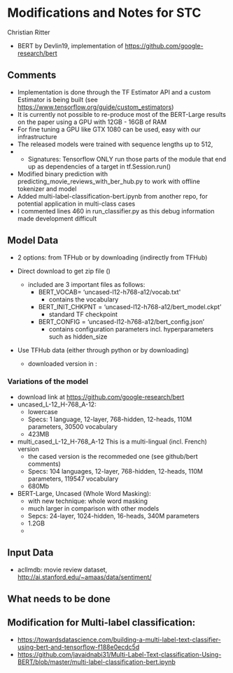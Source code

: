 # Modifications and Notes for STC

Christian Ritter

* BERT by Devlin19, implementation of https://github.com/google-research/bert

## Comments

* Implementation is done through the TF Estimator API and a custom Estimator is being built 
(see https://www.tensorflow.org/guide/custom_estimators)
*  It is currently not possible to re-produce most of the BERT-Large results on the paper 
using a GPU with 12GB - 16GB of RAM
* For fine tuning a GPU like GTX 1080 can be used, easy with our infrastructure 
* The released models were trained with sequence lengths up to 512,
* * Signatures: Tensorflow ONLY run those parts of the module that end up as dependencies of a target in tf.Session.run()
* Modified binary prediction with predicting_movie_reviews_with_ber_hub.py to work with offline tokenizer and model
* Added multi-label-classification-bert.ipynb from another repo, for potential application in multi-class cases
* I commented lines 460 in run_classifier.py as this debug information made development difficult


## Model Data

* 2 options: from TFHub or by downloading (indirectly from TFHub)

* Direct download to get zip file ()
    * included are 3 important files as follows:
        * BERT_VOCAB= ‘uncased-l12-h768-a12/vocab.txt'
            * contains the vocabulary
        * BERT_INIT_CHKPNT = ‘uncased-l12-h768-a12/bert_model.ckpt’
            * standard TF checkpoint
        * BERT_CONFIG = ‘uncased-l12-h768-a12/bert_config.json’
            * contains configuration parameters incl. hyperparameters such as hidden_size
 

* Use TFHub data (either through python or by downloading)
    * downloaded version in : 

### Variations of the model

* download link at https://github.com/google-research/bert
* uncased_L-12_H-768_A-12:
    * lowercase
    * Specs: 1 language, 12-layer, 768-hidden, 12-heads, 110M parameters, 30500 vocabulary
    * 423MB
* multi_cased_L-12_H-768_A-12 This is a multi-lingual (incl. French) version 
    * the cased version is the recommeded one (see github/bert comments)
    * Specs: 104 languages, 12-layer, 768-hidden, 12-heads, 110M parameters, 119547 vocabulary
    * 680Mb
* BERT-Large, Uncased (Whole Word Masking):
    * with new technique: whole word masking
    * much larger in comparison with other models
    * Sepcs: 24-layer, 1024-hidden, 16-heads, 340M parameters 
    * 1.2GB
    * 
    
    
## Input Data


* acllmdb: movie review dataset, http://ai.stanford.edu/~amaas/data/sentiment/



## What needs to be done



## Modification for Multi-label classification:

* https://towardsdatascience.com/building-a-multi-label-text-classifier-using-bert-and-tensorflow-f188e0ecdc5d
* https://github.com/javaidnabi31/Multi-Label-Text-classification-Using-BERT/blob/master/multi-label-classification-bert.ipynb